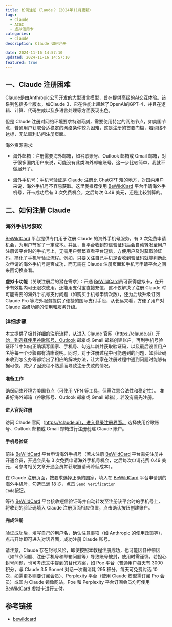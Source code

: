 ```yaml
---
title: 如何注册 Claude？（2024年11月更新）
tags:
  - Claude
  - AIGC
  - 虚拟信用卡
categories:
  - Claude
description: Claude 如何注册

date: 2024-11-16 14:57:10
updated: 2024-11-16 14:57:10
featured: true
---
```


## 一、Claude 注册困难

Claude是由Anthropic公司开发的大型语言模型，旨在提供高级的AI交互体验。该系列包括多个版本，如Claude 3，它在性能上超越了OpenAI的GPT-4，并且在逻辑、计算、代码生成以及多语言处理等方面表现出色。

但是 Claude 注册对网络环境要求特别苛刻，需要使用特定的网络节点，如美国节点，普通用户获取合适稳定的网络条件较为困难，这是注册的首要门槛，若网络不达标，无法顺利访问注册页面。

海外资源需求:

- 海外邮箱：注册需要海外邮箱，如谷歌账号、Outlook 邮箱或 Gmail 邮箱，对于很多国内用户来说，可能没有此类海外邮箱账号，这一步比较简单，我就不做展开了。

- 海外手机号：手机号验证是 Claude 注册比 ChatGPT 难的地方，对国内用户来说，海外手机号不容易获取。这里我推荐使用 [BeWildCard](/htmls/bewildcard001.html) 平台申请海外手机号，开卡成功后有 3 次免费机会，之后每次 0.49 美元，还是比较划算的。

## 二、如何注册 Claude

### 海外手机号获取

[BeWildCard](/htmls/bewildcard001.html) 平台提供专门用于注册 Claude 的海外手机号服务，有 3 次免费申请机会，为用户节省了一定成本。并且，当平台收到短信验证码后会自动转发至用户注册该平台时的手机号上，无需用户频繁查看平台短信，方便用户及时获取验证码，简化了手机号验证流程。例如，只要关注自己手机是否收到验证码就能判断此次申请的海外手机号是否成功，而无需在 Claude 注册页面和手机号申请平台之间来回切换查看。

**虚拟卡功能**（关联注册后的潜在需求）：开通 [BeWildCard](/htmls/bewildcard001.html)员可获得虚拟卡，在开卡有效期内可无限次使用，还能用支付宝直接充值，这不仅解决了注册 Claude 时可能需要的海外手机号支付问题（如购买手机号申请次数），还为后续升级订阅 Claude Pro 等海外服务提供了便捷的国际支付手段，从长远来看，方便了用户对 Claude 高级功能的使用和服务升级。

### 详细步骤

本文提供了极其详细的注册流程，从进入 Claude 官网（https://claude.ai）开始，到选择使用谷歌账号、Outlook 邮箱或 Gmail 邮箱创建账户，再到手机号验证环节中如何正确填写国家、手机号、勾选年龄并获取验证码，以及最后设置用户名等每一个步骤都有清晰说明。同时，对于注册过程中可能遇到的问题，如验证码未收到怎么办等都给出了相应的解决办法，让大家在注册过程中遇到问题时能够有据可依，减少了因流程不熟悉而导致注册失败的情况。

#### 准备工作
确保网络环境为美国节点（可使用 VPN 等工具，但需注意合法性和稳定性）。
准备好海外邮箱（谷歌账号、Outlook 邮箱或 Gmail 邮箱），若没有需先注册。

#### 进入官网注册

访问 Claude 官网（https://claude.ai），进入登录注册界面。
选择使用谷歌账号、Outlook 邮箱或 Gmail 邮箱进行注册创建 Claude 账户。

#### 手机号验证

前往 [BeWildCard](/htmls/bewildcard001.html) 平台申请海外手机号（若未注册 [BeWildCard](/htmls/bewildcard001.html) 平台需先注册并开通会员，开通会员有 3 次免费申请海外手机号机会，之后每次申请花费 0.49 美元，可参考相关文章开通会员并获取邀请码降低成本）。

在 Claude 注册页面，按要求选择正确的国家，填入在 [BeWildCard](/htmls/bewildcard001.html) 平台申请到的海外手机号，勾选已满 18 岁，点击 <code>Send Verification Code</code>按钮。

等待 [BeWildCard](/htmls/bewildcard001.html) 平台接收短信验证码并自动转发至注册该平台时的手机号上，将收到的验证码填入 Claude 注册页面相应位置，点击确认按钮创建账户。

#### 完成注册

验证成功后，填写自己的用户名，确认注意事项（如 Anthropic 的使用政策等），点击开始即可进入对话界面，成功注册 Claude 账号。

请注意，Claude 存在封号风险，即使按照本教程注册成功，也可能因各种原因（如节点问题、注册手机号和邮箱问题等）导致账号被封，使用时需谨慎。若担心封号问题，也可考虑文中提到的替代方案，如 Poe 平台（普通用户每天有 3000 积分，与 Claude 3.5 Sonnet 对话一次需消耗 295 积分，每天可免费对话 10 次，如需更多则要订阅会员）、Perplexity 平台（使用 Claude 模型需订阅 Pro 会员）或国内 Claude 镜像网站。Poe 和 Perplexity 平台订阅会员均可使用 [BeWildCard](/htmls/bewildcard001.html) 虚拟卡进行支付。

## 参考链接

- [bewildcard](https://bewildcard.com/i/ChatGPT6)